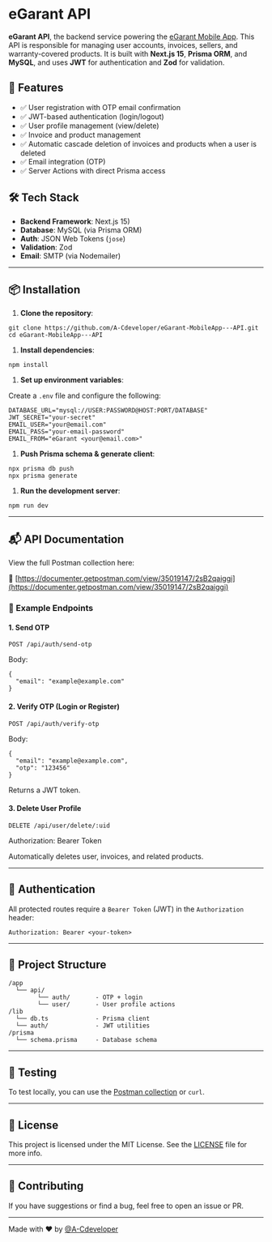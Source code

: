 # eGarant API

**eGarant API**, the backend service powering the [eGarant Mobile App](https://github.com/A-Cdeveloper/eGarant-MobileApp---frontend). This API is responsible for managing user accounts, invoices, sellers, and warranty-covered products. It is built with **Next.js 15**, **Prisma ORM**, and **MySQL**, and uses **JWT** for authentication and **Zod** for validation.

## 🚀 Features

- ✅ User registration with OTP email confirmation
- ✅ JWT-based authentication (login/logout)
- ✅ User profile management (view/delete)
- ✅ Invoice and product management
- ✅ Automatic cascade deletion of invoices and products when a user is deleted
- ✅ Email integration (OTP)
- ✅ Server Actions with direct Prisma access

## 🛠 Tech Stack

- **Backend Framework**: Next.js 15)
- **Database**: MySQL (via Prisma ORM)
- **Auth**: JSON Web Tokens (`jose`)
- **Validation**: Zod
- **Email**: SMTP (via Nodemailer)

---

## 📦 Installation

1.  **Clone the repository**:

```
git clone https://github.com/A-Cdeveloper/eGarant-MobileApp---API.git
cd eGarant-MobileApp---API
```

1.  **Install dependencies**:

```
npm install
```

1.  **Set up environment variables**:

Create a `.env` file and configure the following:

```
DATABASE_URL="mysql://USER:PASSWORD@HOST:PORT/DATABASE"
JWT_SECRET="your-secret"
EMAIL_USER="your@email.com"
EMAIL_PASS="your-email-password"
EMAIL_FROM="eGarant <your@email.com>"
```

1.  **Push Prisma schema & generate client**:

```
npx prisma db push
npx prisma generate
```

1.  **Run the development server**:

```
npm run dev
```

---

## 📬 API Documentation

View the full Postman collection here:

🔗 [https://documenter.getpostman.com/view/35019147/2sB2qaiggi](https://documenter.getpostman.com/view/35019147/2sB2qaiggi)

### 🧾 Example Endpoints

#### 1\. **Send OTP**

```
POST /api/auth/send-otp
```

Body:

```
{
  "email": "example@example.com"
}
```

#### 2\. **Verify OTP (Login or Register)**

```
POST /api/auth/verify-otp
```

Body:

```
{
  "email": "example@example.com",
  "otp": "123456"
}
```

Returns a JWT token.

#### 3\. **Delete User Profile**

```
DELETE /api/user/delete/:uid
```

Authorization: Bearer Token

Automatically deletes user, invoices, and related products.

---

## 🔐 Authentication

All protected routes require a `Bearer Token` (JWT) in the `Authorization` header:

```
Authorization: Bearer <your-token>
```

---

## 📂 Project Structure

```
/app
  └── api/
        └── auth/       - OTP + login
        └── user/       - User profile actions
/lib
  └── db.ts             - Prisma client
  └── auth/             - JWT utilities
/prisma
  └── schema.prisma     - Database schema
```

---

## 🧪 Testing

To test locally, you can use the [Postman collection](https://documenter.getpostman.com/view/35019147/2sB2qaiggi) or `curl`.

---

## 📄 License

This project is licensed under the MIT License. See the [LICENSE](LICENSE) file for more info.

---

## 🙌 Contributing

If you have suggestions or find a bug, feel free to open an issue or PR.

---

Made with ❤️ by [@A-Cdeveloper](https://github.com/A-Cdeveloper)
